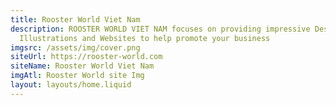 ```yaml
---
title: Rooster World Viet Nam
description: ROOSTER WORLD VIET NAM focuses on providing impressive Designs,
  Illustrations and Websites to help promote your business
imgsrc: /assets/img/cover.png
siteUrl: https://rooster-world.com
siteName: Rooster World Viet Nam
imgAtl: Rooster World site Img
layout: layouts/home.liquid
---
```

